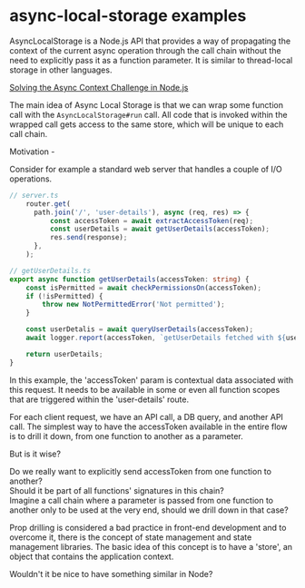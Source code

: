 # async-local-storage examples
AsyncLocalStorage is a Node.js API that provides a way of propagating the context of the current async operation through the call chain without the need to  explicitly pass it as a function parameter. It is similar to thread-local storage in other languages.

[Solving the Async Context Challenge in Node.js](https://medium.com/wix-engineering/solving-the-async-context-challenge-in-node-js-088864aa715e)


The main idea of Async Local Storage is that we can wrap some function call with the `AsyncLocalStorage#run` call. All code that is invoked within the wrapped call gets access to the same store, which will be unique to each call chain.

Motivation -

Consider for example a standard web server that handles a couple of I/O operations. 
```ts
// server.ts
    router.get(
      path.join('/', 'user-details'), async (req, res) => {
          const accessToken = await extractAccessToken(req);
          const userDetails = await getUserDetails(accessToken);
          res.send(response);
      },
    );

// getUserDetails.ts
export async function getUserDetails(accessToken: string) {
    const isPermitted = await checkPermissionsOn(accessToken);
    if (!isPermitted) {
        throw new NotPermittedError('Not permitted');
    }

    const userDetalis = await queryUserDetails(accessToken);
    await logger.report(accessToken, `getUserDetails fetched with ${userDetalis}`);

    return userDetails;
}
```
In this example, the 'accessToken' param is contextual data associated with this request. It needs to be available in some or even all function scopes that are triggered within the 'user-details' route.

For each client request, we have an API call, a DB query, and another API call. The simplest way to have the accessToken available in the entire flow is to drill it down, from one function to another as a parameter.

But is it wise?
<br/>

Do we really want to explicitly send accessToken from one function to another? <br/>
Should it be part of all functions' signatures in this chain? <br/>
Imagine a call chain where a parameter is passed from one function to another only to be used at the very end, should we drill down in that case?<br/>

Prop drilling is considered a bad practice in front-end development and to overcome it, there is the concept of state management and state management libraries.
The basic idea of this concept is to have a 'store', an object that contains the application context.<br/>

Wouldn't it be nice to have something similar in Node?

